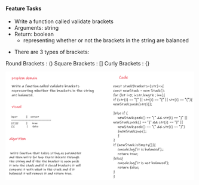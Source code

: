 
#### Feature Tasks
- Write a function called validate brackets
- Arguments: string
- Return: boolean
  - representing whether or not the brackets in the string are balanced

* There are 3 types of brackets:

Round Brackets : ()
Square Brackets : []
Curly Brackets : {}


![brackets](../imgs/challenge13.png)